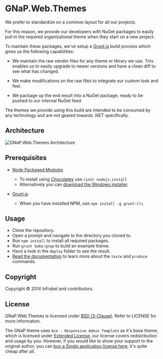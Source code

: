 GNaP.Web.Themes
===============

We prefer to standardize on a common layout for all our projects. 

For this reason, we provide our developers with NuGet packages to easily pull in the required organizational theme when they start on a new project.

To maintain these packages, we've setup a [Grunt.js](http://gruntjs.com/) build process which gives us the following capabilities:

 * We maintain the raw vendor files for any theme or library we use. This enables us to easily upgrade to newer versions and have a clean diff to see what has changed.

 * We make modifications on the raw files to integrate our custom look and feel.

 * We package up the end result into a NuGet package, ready to be pushed to our internal NuGet feed.

The themes we provide using this build are intended to be consumed by any technology and are not geared towards .NET specifically.

## Architecture

![GNaP.Web.Themes Architecture](https://raw.githubusercontent.com/infrabel/GNaP.Web.Themes/master/docs/ArchitectureSmall.png)

## Prerequisites

 * [Node Packaged Modules](https://www.npmjs.org/)
   * To install using [Chocolatey](http://chocolatey.org/) use ```cinst nodejs.install```
   * Alternatively you can [download the Windows installer](http://nodejs.org/download/).

 * [Grunt.js](http://gruntjs.com/)
   * When you have installed NPM, use ```npm install -g grunt-cli```

## Usage

 * Clone the repository.
 * Open a prompt and navigate to the directory you cloned to.
 * Run ```npm install``` to install all required packages.
 * Run ```grunt bake:gnap``` to build an example theme.
 * Have a look in the ```deploy``` folder to see the result.
 * [Read the documentation](https://github.com/infrabel/GNaP.Web.Themes/wiki) to learn more about the ```taste``` and ```produce``` commands.

## Copyright

Copyright © 2014 Infrabel and contributors.

## License

GNaP.Web.Themes is licensed under [BSD (3-Clause)](http://choosealicense.com/licenses/bsd-3-clause/ "Read more about the BSD (3-Clause) License"). Refer to LICENSE for more information.

The GNaP theme uses ```Ace - Responsive Admin Template``` as it's base theme, which is licensed under [Extended License](https://github.com/infrabel/GNaP.Web.Themes/blob/master/custom/ace/LICENSE-Ace), our license covers redistribution and usage by you. However, if you would like to show your support to the original author, you can [buy a Single application license here](https://wrapbootstrap.com/theme/ace-responsive-admin-template-WB0B30DGR?ref=cc), it's quite cheap after all.